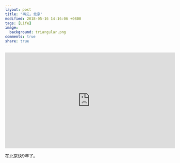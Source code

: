 ```yaml
---
layout: post
title: "再见，北京"
modified: 2018-05-16 14:16:06 +0800
tags: [Life]
image:
  background: triangular.png 
comments: true 
share: true
---
```


<iframe width="560" height="315" src="https://www.youtube.com/embed/CF-tKwVl-LM" frameborder="0"> </iframe>

在北京快9年了。

